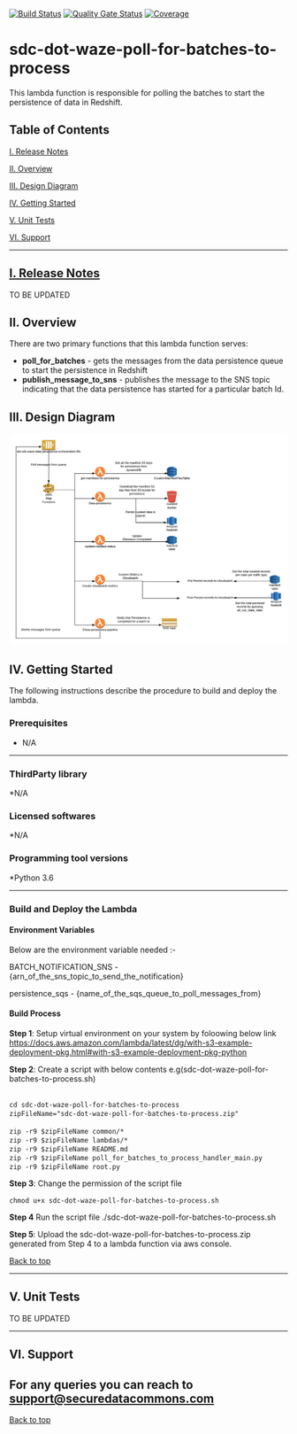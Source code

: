 
[![Build Status](https://travis-ci.org/usdot-jpo-sdc-projects/sdc-dot-waze-poll-for-batches-to-process.svg?branch=master)](https://travis-ci.org/usdot-jpo-sdc-projects/sdc-dot-waze-poll-for-batches-to-process)
[![Quality Gate Status](https://sonarcloud.io/api/project_badges/measure?project=usdot-jpo-sdc_sdc-dot-waze-poll-for-batches-to-process&metric=alert_status)](https://sonarcloud.io/dashboard?id=usdot-jpo-sdc_sdc-dot-waze-poll-for-batches-to-process)
[![Coverage](https://sonarcloud.io/api/project_badges/measure?project=usdot-jpo-sdc_sdc-dot-waze-poll-for-batches-to-process&metric=coverage)](https://sonarcloud.io/dashboard?id=usdot-jpo-sdc_sdc-dot-waze-poll-for-batches-to-process)
# sdc-dot-waze-poll-for-batches-to-process
This lambda function is responsible for polling the batches to start the persistence of data in Redshift.

<a name="toc"/>

## Table of Contents

[I. Release Notes](#release-notes)

[II. Overview](#overview)

[III. Design Diagram](#design-diagram)

[IV. Getting Started](#getting-started)

[V. Unit Tests](#unit-tests)

[VI. Support](#support)

---

<a name="release-notes"/>


## [I. Release Notes](ReleaseNotes.md)
TO BE UPDATED

<a name="overview"/>

## II. Overview

There are two primary functions that this lambda function serves:
* **poll_for_batches** - gets the messages from the data persistence queue to start the persistence in Redshift
* **publish_message_to_sns** - publishes the message to the SNS topic indicating that the data persistence has started for a particular batch Id.

<a name="design-diagram"/>

## III. Design Diagram

![sdc-dot-waze-poll-for-batches-to-proces](images/waze-data-persistence.png)

<a name="getting-started"/>

## IV. Getting Started

The following instructions describe the procedure to build and deploy the lambda.

### Prerequisites
* N/A 

---
### ThirdParty library

*N/A

### Licensed softwares

*N/A

### Programming tool versions

*Python 3.6


---
### Build and Deploy the Lambda

#### Environment Variables
Below are the environment variable needed :- 

BATCH_NOTIFICATION_SNS - {arn_of_the_sns_topic_to_send_the_notification}

persistence_sqs  - {name_of_the_sqs_queue_to_poll_messages_from}

#### Build Process

**Step 1**: Setup virtual environment on your system by foloowing below link
https://docs.aws.amazon.com/lambda/latest/dg/with-s3-example-deployment-pkg.html#with-s3-example-deployment-pkg-python

**Step 2**: Create a script with below contents e.g(sdc-dot-waze-poll-for-batches-to-process.sh)
```#!/bin/sh

cd sdc-dot-waze-poll-for-batches-to-process
zipFileName="sdc-dot-waze-poll-for-batches-to-process.zip"

zip -r9 $zipFileName common/*
zip -r9 $zipFileName lambdas/*
zip -r9 $zipFileName README.md
zip -r9 $zipFileName poll_for_batches_to_process_handler_main.py
zip -r9 $zipFileName root.py
```

**Step 3**: Change the permission of the script file

```
chmod u+x sdc-dot-waze-poll-for-batches-to-process.sh
```

**Step 4** Run the script file
./sdc-dot-waze-poll-for-batches-to-process.sh

**Step 5**: Upload the sdc-dot-waze-poll-for-batches-to-process.zip generated from Step 4 to a lambda function via aws console.

[Back to top](#toc)

---
<a name="unit-tests"/>

## V. Unit Tests

TO BE UPDATED

---
<a name="support"/>

## VI. Support

For any queries you can reach to support@securedatacommons.com
---
[Back to top](#toc)

